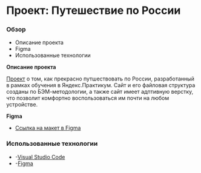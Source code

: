# Проект: Путешествие по России

### Обзор
* Описание проекта
* Figma
* Использованные технологии

**Описание проекта**

[Проект](https://gudrom.github.io/russian-travel/index.html) о том, как прекрасно путшествовать по России, разработанный в рамках обучения в Яндекс.Практикум. 
Сайт и его файловая структура созданы по БЭМ-методологии, а также сайт имеет адптивную верстку, что позволит комфортно воспользоваться им почти на любом устройстве.

**Figma**

* [Ссылка на макет в Figma](https://www.figma.com/file/5S2WSbEFL6awjVWJ0NWL8Q/Sprint-3_-Russia-_-desktop-mobile?node-id=28503%3A0)

### **Использованные технологии**

* -[Visual Studio Code](https://code.visualstudio.com) 
* -[Figma](https://www.figma.com)  
